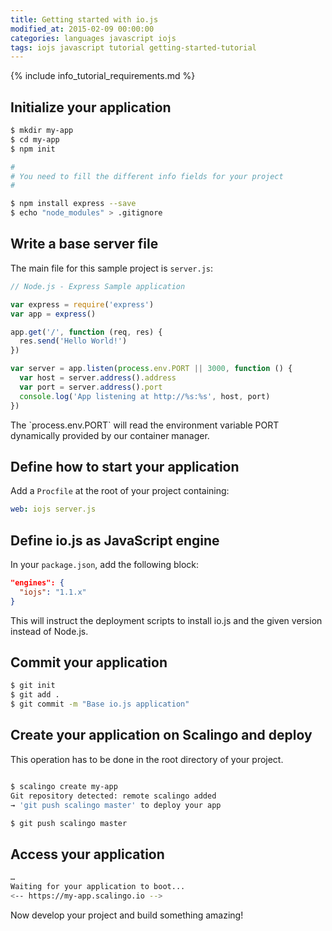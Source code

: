 ```yaml
---
title: Getting started with io.js
modified_at: 2015-02-09 00:00:00
categories: languages javascript iojs
tags: iojs javascript tutorial getting-started-tutorial
---
```


{% include info_tutorial_requirements.md %}

## Initialize your application

```bash
$ mkdir my-app
$ cd my-app
$ npm init

#
# You need to fill the different info fields for your project
#

$ npm install express --save
$ echo "node_modules" > .gitignore
```

## Write a base server file

The main file for this sample project is `server.js`:

```js
// Node.js - Express Sample application

var express = require('express')
var app = express()

app.get('/', function (req, res) {
  res.send('Hello World!')
})

var server = app.listen(process.env.PORT || 3000, function () {
  var host = server.address().address
  var port = server.address().port
  console.log('App listening at http://%s:%s', host, port)
})
```

<aside class="note">
  The `process.env.PORT` will read the environment variable PORT dynamically provided by our container manager.
</aside>

## Define how to start your application

Add a `Procfile` at the root of your project containing:

```yaml
web: iojs server.js
```

## Define io.js as JavaScript engine

In your `package.json`, add the following block:

```json
"engines": {
  "iojs": "1.1.x"
}
```

This will instruct the deployment scripts to install io.js and the given
version instead of Node.js.

## Commit your application

```bash
$ git init
$ git add .
$ git commit -m "Base io.js application"
```

## Create your application on Scalingo and deploy

<aside class="note">
  This operation has to be done in the root directory of your project.
</aside>

```bash

$ scalingo create my-app
Git repository detected: remote scalingo added
→ 'git push scalingo master' to deploy your app

$ git push scalingo master
```

## Access your application

```bash
…
Waiting for your application to boot...
<-- https://my-app.scalingo.io -->
```

Now develop your project and build something amazing!
